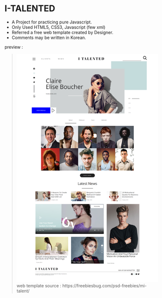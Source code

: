 # I-TALENTED
<ul>
<li>A Project for practicing pure Javascript.</li>
<li>Only Used HTML5, CSS3, Javascript (few xml)</li>
<li>Referred a free web template created by Designer.</li>
<li>Comments may be written in Korean.</li>
</ul>

preview :
><img src="./img/preView.png">
>web template source : https://freebiesbug.com/psd-freebies/mi-talent/